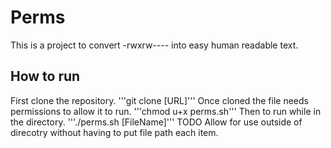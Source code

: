 # Perms
This is a project to convert -rwxrw---- into easy human readable text.
## How to run
First clone the repository.
'''git clone [URL]'''
Once cloned the file needs permissions to allow it to run.
'''chmod u+x perms.sh'''
Then to run while in the directory.
'''./perms.sh [FileName]'''
TODO
Allow for use outside of direcotry without having to put file path each item.
